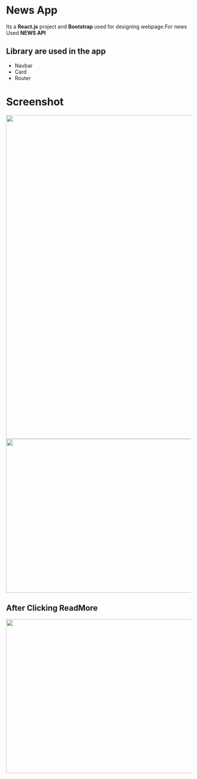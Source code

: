 # News App
 
 Its a <b>React.js</b> project and <b>Bootstrap</b> used for designing webpage.For news Used <b>NEWS API</b>

## Library are used in the app
- Navbar
- Card
- Router
# Screenshot

<img src="https://i.imgur.com/lD6AvAz.png" width="880" hight="418"> 
<img src="https://i.imgur.com/g8PmEtZ.png" width="880" height="418">

## After Clicking ReadMore

<img src="https://i.imgur.com/VHaLRSY.png" width="880" height="418">
